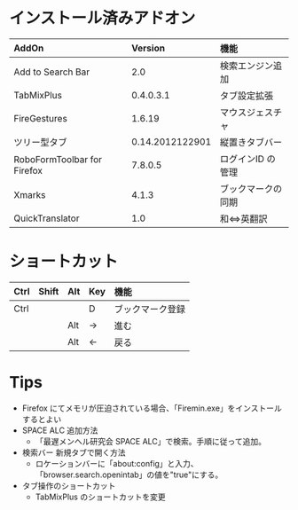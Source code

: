 # インストール済みアドオン

| AddOn | Version | 機能 |
|:---|:---|:---|
|Add to Search Bar|2.0|検索エンジン追加|
|TabMixPlus|0.4.0.3.1|タブ設定拡張|
|FireGestures|1.6.19|マウスジェスチャ|
|ツリー型タブ|0.14.2012122901|縦置きタブバー|
|RoboFormToolbar for Firefox|7.8.0.5|ログインID の管理|
|Xmarks|4.1.3|ブックマークの同期|
|QuickTranslator|1.0|和⇔英翻訳|

# ショートカット

| Ctrl | Shift | Alt | Key | 機能 |
|:---|:---|:---|:---|:---|
|Ctrl          |              |             |D           |ブックマーク登録|
|              |              |Alt          |→          |進む|
|              |              |Alt          |←          |戻る|

# Tips
- Firefox にてメモリが圧迫されている場合、「Firemin.exe」をインストールするとよい
- SPACE ALC 追加方法
	- 「最遅メンヘル研究会 SPACE ALC」で検索。手順に従って追加。
- 検索バー 新規タブで開く方法
	- ロケーションバーに「about:config」と入力、「browser.search.openintab」の値を"true"にする。
- タブ操作のショートカット
	- TabMixPlus のショートカットを変更
